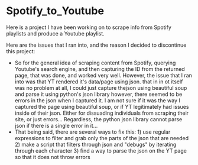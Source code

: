 # Spotify_to_Youtube
Here is a project I have been working on to scrape info from Spotify playlists and produce a Youtube playlist.

Here are the issues that I ran into, and the reason I decided to discontinue this project:
 - So for the general idea of scraping content from Spotify, querying Youtube's search engine, and then capturing the ID from the returned page, that was done, and worked very well. However, the issue that I ran into was that YT rendered it's data/page using json. that in in ot itself was no problem at all, I could just capture thejson using beautiful soup and parse it using python's json library however, there seemed to be errors in the json when I captured it. I am not sure if it was the way I captured the page using beautiful soup, or if YT legitimately had issues inside of their json. Either for dissuading individuals from scraping their site, or just errors... Regardless, the python json library cannot parse json if there is a single error in it... 
 - That being said, there are several ways to fix this:
        1) use regular expressions to filter and grab only the parts of the json that are needed
        2) make a script that filters through json and "debugs" by iterating through each character
        3) find a way to parse the json on the YT page so that it does not throw errors
